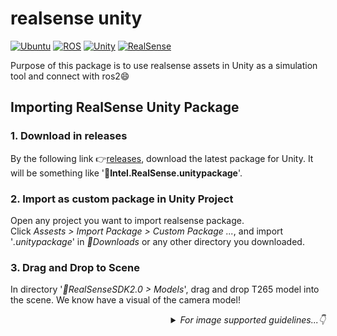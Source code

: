 # realsense unity

<div align="left">

  <a href="">![Ubuntu](https://img.shields.io/badge/Ubuntu-22.04-green)</a>
  <a href="">![ROS](https://img.shields.io/badge/ROS-humble-blue)</a>
  <a href="">![Unity](https://img.shields.io/badge/Unity-2022.3.41f1-red)</a>
  <a href="">![RealSense](https://img.shields.io/badge/RealSense-v2.55.1-yellow)</a>

</div>

Purpose of this package is to use realsense assets in Unity as a simulation tool and connect with ros2😄

## Importing RealSense Unity Package
### 1. Download in releases
By the following link :point_right:[releases](https://github.com/IntelRealSense/librealsense/releases), download the latest package for Unity. It will be something like '🧮**Intel.RealSense.unitypackage**'.

### 2. Import as custom package in Unity Project
Open any project you want to import realsense package. <br/>
Click _Assests > Import Package > Custom Package ..._, and import '_.unitypackage_' in _📁Downloads_ or any other directory you downloaded.

### 3. Drag and Drop to Scene
In directory '_📁RealSenseSDK2.0 > Models_', drag and drop T265 model into the scene. We know have a visual of the camera model!

<details>
  <summary align="right"><i>For image supported guidelines...👇</i></summary>
  <br/>
  <p>With the following link above, scroll down to find the page where <i>Assests</i> are placed.</p>
  <p align="center">
    <img src="https://github.com/user-attachments/assets/25cad9b1-96d0-452b-9a3d-f975cb90b351" width=50%/>
  </p>
  
  <p>After downloading .unitypackage, open Unity Project to import downloaded package as <b>custom package</b> like below.</p>
  <p><b><i>'.unitypackage'</i></b> extension is only available for this.</p>
  <p align="center"> 
    <img src="https://github.com/user-attachments/assets/8b277438-a668-4dea-b69e-4d42b0bd74cf" width=30%/>
  </p>

  <p>Now go to <b><i>'Assests > RealSenseSDK2.0'</i></b> and click to see models.</p>
  <p align="center"> 
    <img src="https://github.com/user-attachments/assets/8aef0fc1-cc7d-4f26-9fa2-ead60f2629fa" height=50%/>
  </p>
  <p>Drag and drop the model <b>T265</b> in the scene and tada!👏</p>
  <p align="center"> 
    <img src="https://github.com/user-attachments/assets/53a558c7-c426-4445-b682-430ebd93efe1" width=16%/>
    <img src="https://github.com/user-attachments/assets/7941bcf1-12bf-4937-8958-af163a446695" height=50%/>
  </p>

</details>

